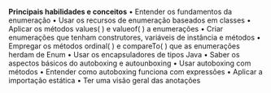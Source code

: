 **Principais habilidades e conceitos**
• Entender os fundamentos da enumeração
• Usar os recursos de enumeração baseados em classes
• Aplicar os métodos values( ) e valueof( ) a enumerações
• Criar enumerações que tenham construtores, variáveis de instância e
métodos
• Empregar os métodos ordinal( ) e compareTo( ) que as enumerações
herdam de Enum
• Usar os encapsuladores de tipos Java
• Saber os aspectos básicos do autoboxing e autounboxing
• Usar autoboxing com métodos
• Entender como autoboxing funciona com expressões
• Aplicar a importação estática
• Ter uma visão geral das anotações